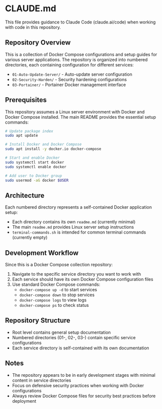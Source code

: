 # CLAUDE.md

This file provides guidance to Claude Code (claude.ai/code) when working with code in this repository.

## Repository Overview

This is a collection of Docker Compose configurations and setup guides for various server applications. The repository is organized into numbered directories, each containing configuration for different services:

- `01-Auto-Update-Server/` - Auto-update server configuration
- `02-Security-Harden/` - Security hardening configurations  
- `03-Portainer/` - Portainer Docker management interface

## Prerequisites

This repository assumes a Linux server environment with Docker and Docker Compose installed. The main README provides the essential setup commands:

```bash
# Update package index
sudo apt update

# Install Docker and Docker Compose
sudo apt install -y docker.io docker-compose

# Start and enable Docker
sudo systemctl start docker
sudo systemctl enable docker

# Add user to Docker group
sudo usermod -aG docker $USER
```

## Architecture

Each numbered directory represents a self-contained Docker application setup:

- Each directory contains its own `readme.md` (currently minimal)
- The main `readme.md` provides Linux server setup instructions
- `terminal-commands.sh` is intended for common terminal commands (currently empty)

## Development Workflow

Since this is a Docker Compose collection repository:

1. Navigate to the specific service directory you want to work with
2. Each service should have its own Docker Compose configuration files
3. Use standard Docker Compose commands:
   - `docker-compose up -d` to start services
   - `docker-compose down` to stop services
   - `docker-compose logs` to view logs
   - `docker-compose ps` to check status

## Repository Structure

- Root level contains general setup documentation
- Numbered directories (01-, 02-, 03-) contain specific service configurations
- Each service directory is self-contained with its own documentation

## Notes

- The repository appears to be in early development stages with minimal content in service directories
- Focus on defensive security practices when working with Docker configurations
- Always review Docker Compose files for security best practices before deployment